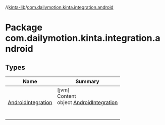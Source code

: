 //[kinta-lib](../../index.md)/[com.dailymotion.kinta.integration.android](index.md)



# Package com.dailymotion.kinta.integration.android  


## Types  
  
|  Name |  Summary | 
|---|---|
| <a name="com.dailymotion.kinta.integration.android/AndroidIntegration///PointingToDeclaration/"></a>[AndroidIntegration](-android-integration/index.md)| <a name="com.dailymotion.kinta.integration.android/AndroidIntegration///PointingToDeclaration/"></a>[jvm]  <br>Content  <br>object [AndroidIntegration](-android-integration/index.md)  <br><br><br>|

